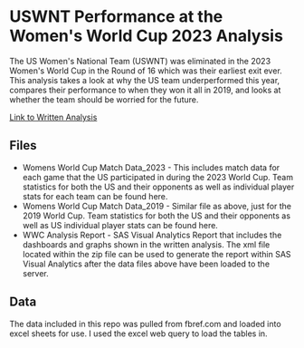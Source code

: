 # USWNT Performance at the Women's World Cup 2023 Analysis
The US Women's National Team (USWNT) was eliminated in the 2023 Women's World Cup in the Round of 16 which was their earliest exit ever. This analysis takes a look at why the US team underperformed this year, compares their performance to when they won it all in 2019, and looks at whether the team should be worried for the future.

[Link to Written Analysis](https://www.google.com](https://medium.com/@mattasbill98/analyzing-the-uswnts-performance-at-the-2023-women-s-world-cup-ed84c1cfabfb)https://medium.com/@mattasbill98/analyzing-the-uswnts-performance-at-the-2023-women-s-world-cup-ed84c1cfabfb)

## Files
* Womens World Cup Match Data_2023 - This includes match data for each game that the US participated in during the 2023 World Cup. Team statistics for both the US and their opponents as well as individual player stats for each team can be found here.
* Womens World Cup Match Data_2019 - Similar file as above, just for the 2019 World Cup. Team statistics for both the US and their opponents as well as US individual player stats can be found here.
* WWC Analysis Report - SAS Visual Analytics Report that includes the dashboards and graphs shown in the written analysis. The xml file located within the zip file can be used to generate the report within SAS Visual Analytics after the data files above have been loaded to the server.

## Data
The data included in this repo was pulled from fbref.com and loaded into excel sheets for use. I used the excel web query to load the tables in.
